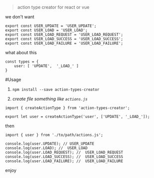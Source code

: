 > action type creator for react or vue

we don't want

```
export const USER_UPDATE = 'USER_UPDATE';
export const USER_LOAD = 'USER_LOAD';
export const USER_LOAD_REQUEST = 'USER_LOAD_REQUEST';
export const USER_LOAD_SUCCESS = 'USER_LOAD_SUCCESS';
export const USER_LOAD_FAILURE = 'USER_LOAD_FAILURE';
```

what about this

```
const types = {
	user: [ 'UPDATE',  '_LOAD_' ]
}
```

#Usage

1. `npm install --save action-types-creator`

2. _create file something like `actions.js`_

```
import { createActionType } from 'action-types-creator';

export let user = createActionType('user', ['UPDATE', '_LOAD_']);

```

then

```
import { user } from './to/path/actions.js';

console.log(user.UPDATE); // USER_UPDATE
console.log(user.LOAD); //  USER_LOAD
console.log(user.LOAD_REQUEST); //  USER_LOAD_REQUEST
console.log(user.LOAD_SUCCESS); //  USER_LOAD_SUCCESS
console.log(user.LOAD_FAILURE); //  USER_LOAD_FAILURE
```

enjoy